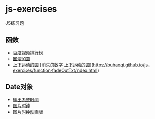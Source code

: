 # js-exercises
JS练习题

## 函数
- [百度视频排行榜](https://buhaoqi.github.io/js-exercises/function-baidu-video-top8/index.html)
- [回滚的圆](https://buhaoqi.github.io/js-exercises/function-forwards-and-backwards/index.html)
- [上下运动的圆](https://buhaoqi.github.io/js-exercises/function-up-and-down/index.html)
 [消失的数字 [上下运动的圆](https://buhaoqi.github.io/js-exercises/function-up-and-down/index.html)](https://buhaoqi.github.io/js-exercises/function-fadeOutTxt/index.html)

## Date对象
- [输出系统时间](https://buhaoqi.github.io/js-exercises/date-currentTime/currentTime.html)
- [图片时钟](https://buhaoqi.github.io/js-exercises/date-Digital-image-Clock/digital-clock-with-image.html)
- [图片时钟动画版](https://buhaoqi.github.io/js-exercises/date-animation-image-clock/index.html)
